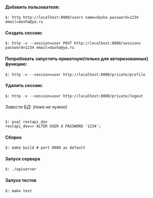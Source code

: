#### Добавить пользователя:
`$: http http://localhost:8080/users name=dasha password=1234 email=dasha@ya.ru`
#### Создать сессию:
`$: http -v --session=user POST http://localhost:8080/sessions password=1234 email=dasha@ya.ru`
#### Попробовать запустить приватную(только для авторизованных) функцию:
`$: http -v --session=user http://localhost:8080/private/profile`
#### Удалить сессию:
`$: http -v --session=user http://localhost:8080/private/logout`

###### Завести БД: (пока не нужно)
`$: psql restapi_dev`  
`restapi_dev=> ALTER USER d PASSWORD '1234';`

#### Сборка
`$: make build # port 8080 as default` 

#### Запуск сервера
`$: ./apiserver`

#### Запуск тестов
`$: make test`